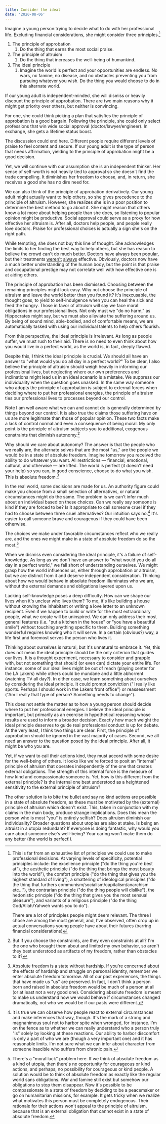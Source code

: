 ```yaml
---
title: Consider the ideal
date: '2020-08-06'
---
```

Imagine a young person trying to decide what to do with her professional life. Excluding financial considerations, she might consider three principles.[^bignote]

1. The principle of approbation
   1. Do the thing that earns the most social praise.
2. The principle of altruism
   1. Do the thing that increases the well-being of humankind.
3. The ideal principle
   1. Imagine the world is perfect and your opportunities are endless. No wars, no famine, no disease, and no obstacles preventing you from pursuing whatever you wish. Do the thing you would choose to do in this alternate world.

If our young adult is independent-minded, she will dismiss or heavily discount the principle of approbation. There are two main reasons why it might get priority over others, but neither is convincing.

For one, she could think picking a plan that satisfies the principle of approbation is a good bargain. Following the principle, she could only select professions that win wide social approval (doctor/lawyer/engineer). In exchange, she gets a lifetime status boost.

The discussion could end here. Different people require different levels of praise to feel content and secure. If our young adult is the type of person that needs affirmation, yielding to the principle of approbation might be a good decision.

Yet, we will continue with our assumption she is an independent thinker. Her sense of self-worth is not heavily tied to approval so she doesn't find the trade compelling. It diminishes her freedom to choose, and, in return, she receives a good she has no dire need for.

We can also think of the principle of approbation derivatively. Our young adult might actually want to help others, so she gives precedence to the principle of altruism. However, she realizes she is in a poor position to determine the best method to go about it. She might reason that others know a lot more about helping people than she does, so listening to popular opinion might be productive. Social approval could serve as a proxy for how effective her altruism is. After all, doctors help people, and people really love doctors. Praise for professional choices is actually a sign she's on the right path.

While tempting, she does not buy this line of thought. She acknowledges the limits to her finding the best way to help others, but she has reason to believe the crowd can't do much better. Doctors have always been popular, but their treatments [weren't](https://en.wikipedia.org/wiki/Bloodletting) [always](https://en.wikipedia.org/wiki/Lobotomy) effective. Obviously, doctors now have a much better understanding of the human body, but the point is that praise and occupational prestige may not correlate well with how effective one is at aiding others.

The principle of approbation has been dismissed. Choosing between the remaining principles might look easy. Why not choose the principle of altruism and leave the world better than you found it? It's inexcusable, the thought goes, to yield to self-indulgence when you can heal the sick and feed the hungry. Those in favor of altruism will say we face moral obligations in our professional lives. Not only must we "do no harm," as Hippocrates might say, but we must also alleviate the suffering around us. By being of sound mind, able-bodied, and of comfortable means, we are automatically tasked with using our individual talents to help others flourish.

From this perspective, the ideal principle is irrelevant. As long as people suffer, we must rush to their aid. There is no need to even think about how you would live in a perfect world, as the world is, in fact, deeply flawed.

Despite this, I think the ideal principle is crucial. We should all have an answer to "what would you do all day in a perfect world?" To be clear, I also believe the principle of altruism should weigh heavily in informing our professional lives, but neglecting where our own preferences and inclinations might lead us in an ideal scenario is a mistake. We suppress our individuality when the question goes unasked. In the same way someone who adopts the principle of approbation is subject to external forces when deciding where to put her professional energies, the principle of altruism ties our professional lives to processes beyond our control.

Note I am well aware what we can and cannot do is generally determined by things beyond our control. It is also true the claims those suffering have on us are more legitimate than those of popular opinion. These two facts make a lack of control normal and even a consequence of being moral. My only point is the principle of altruism subjects you to additional, exogenous constraints that diminish autonomy.[^2]

Why should we care about autonomy? The answer is that the people who we really are, the alternate selves that are the most "us," are the people we would be in a state of absolute freedom. Imagine tomorrow you received the ability to do whatever you want. All restrictions — financial, emotional, cultural, and otherwise — are lifted. The world is perfect (it doesn't need your help) so you can, in good conscience, choose to do what you wish. This is absolute freedom.[^3]

In the real world, some decisions are made for us. An authority figure could make you choose from a small selection of alternatives, or natural circumstances might do the same. The problem is we can't infer much about an individual based on these choices. Can we really say someone is kind if they are forced to be? Is it appropriate to call someone cruel if they had to choose between three cruel alternatives? Our intuition says no.[^4] It's easier to call someone brave and courageous if they could have been otherwise.

The choices we make under favorable circumstances reflect who we really are, and the ones we might make in a state of absolute freedom do so the most.[^5]

When we dismiss even considering the ideal principle, it's a failure of self-knowledge. As long as we don't have an answer to "what would you do all day in a perfect world," we fall short of understanding ourselves. We might grasp how the world influences us, either through approbation or altruism, but we are distinct from it and deserve independent consideration. Thinking about how we would behave in absolute freedom illuminates who we are, without the external demands and obligations layered upon us.

Lacking self-knowledge poses a deep difficulty. How can we shape our lives when it's unclear who lives them? To me, it's like building a house without knowing the inhabitant or writing a love letter to an unknown recipient. Even if we happen to build or write for the most extraordinary people, what we create will be uninspired. We can only address their most general features (i.e. "put a kitchen in the house" or "you have a beautiful smile") without touching anything specific to them. Building something wonderful requires knowing who it will serve. In a certain (obvious?) way, a life first and foremost serves the person who lives it.

Thinking about ourselves is natural, but it's unnatural to embrace it. Yet, this does not mean the ideal principle should be the only criterion that guides our lives. It is a thought experiment, necessary to consider and grapple with, but not something that should (or even can) dictate your entire life. For instance, some of our ideal lives might be out of reach (playing center for the LA Lakers) while others could be mundane and a little abhorrent (watching TV all day?). In either case, we learn something about ourselves by considering the ideal principle. It could prompt conviction ("I really like sports. Perhaps I should work in the Lakers front office") or reassessment ("Am I really that type of person? Something needs to change").

This does not settle the matter as to how a young person should decide where to put her professional energies. I believe the ideal principle is important, but primarily as an exercise in hypothetical reasoning whose results are used to inform a broader decision. Exactly how much weight the ideal principle deserves to guide real professional conduct is up for debate. At the very least, I think two things are clear. First, the principle of approbation should be ignored in the vast majority of cases. Second, we all need an answer to the question posed by the ideal principle. After all, it might be who you are.

[^bignote]: This is far from an exhaustive list of principles we could use to make professional decisions. At varying levels of specificity, potential principles include: the excellence principle ("do the thing you're best at"), the aesthetic principle ("do the thing that brings the most beauty into the world"), the comfort principle ("do the thing that gives you the highest standard of living"), a smattering of ideological principles ("do the thing that furthers communism/socialism/capitalism/anarchism etc..."), the contrarian principle ("do the thing people will dislike"), the hedonistic principle ("do the thing that gives you the most sensual pleasure"), and variants of a religious principle ("do the thing God/Allah/Yahweh wants you to do").

    There are a lot of principles people might deem relevant. The three I chose are among the most general, and, I've observed, often crop up in actual conversations young people have about their futures (barring financial considerations)

[^2]: But if you choose the constraints, are they even constraints at all? I'm the one who brought them about and limited my own behavior, so aren't they best understood as artifacts of my freedom, rather than obstacles to it?

[^3]: Absolute freedom is a state without hardship. If you're concerned about the effects of hardship and struggle on personal identity, remember we enter absolute freedom tomorrow. All of our past experiences, the things that have made us "us" are preserved. In fact, I don't think a person born and raised in absolute freedom would be much of a person at all (or at least not a very good one). Considering absolute freedom is meant to make us understand how we would behave if circumstances changed dramatically, not who we would be if our pasts were different.

[^4]: It is true we can observe how people react to external circumstances and make inferences that way, though. It's the mark of a strong and magnanimous soul not to harbor spite when wronged, for instance. I'm on the fence as to whether we can really understand who a person truly "is" solely by looking at these reactions. Our ability to harbor discomfort is only a part of who we are (though a very important one) and it has reasonable limits. I'm not sure what we can infer about character from someone irascible who suffers from chronic pain.

[^5]: There's a "moral luck" problem here. If we think of absolute freedom as a kind of utopia, then there's no opportunity for courageous or kind actions, and perhaps, no possibility for courageous or kind people. A solution would be to think of absolute freedom as exactly like the regular world sans obligations. War and famine still exist but somehow our obligations to stop them disappear. Now it's possible to be compassionate in a state of freedom by deciding to be a peacemaker or go on humanitarian missions, for example. It gets tricky when we realize what motivates this person must be completely endogenous. Their rationale for their actions won't appeal to the principle of altruism, because that is an external obligation that cannot exist in a state of absolute freedom.

Yet, if we want to call their actions kind, they must accord with some desire for the well-being of others. It looks like we're forced to posit an "internal" principle of altruism that operates independently of the one that creates external obligations. The strength of this internal force is the measure of how kind and compassionate someone is. Yet, how is this different from the external principle? Is the internal one best understood as a heightened sensitivity to the external principle of altruism?

The other solution is to bite the bullet and say no kind actions are possible in a state of absolute freedom, as these must be motivated by the (external) principle of altruism which doesn't exist. This, taken in conjunction with my claims in the main body, produce strange implications. Does this mean the person who is most "you" is entirely selfish? Does altruism diminish our individuality? Broader questions about utopias are also at stake. Is being an altruist in a utopia redundant? If everyone is doing fantastic, why would you care about someone else's well-being? Your caring won't make them do any better (the world is perfect!).